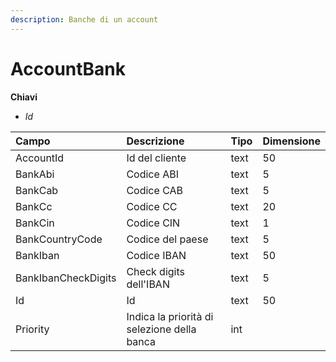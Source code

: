 ```yaml
---
description: Banche di un account
---
```


# AccountBank

**Chiavi**

* _Id_

| Campo | Descrizione | Tipo | Dimensione |
| :--- | :--- | :--- | :--- |
| AccountId | Id del cliente | text | 50 |
| BankAbi | Codice ABI | text | 5 |
| BankCab | Codice CAB | text | 5 |
| BankCc | Codice CC | text | 20 |
| BankCin | Codice CIN | text | 1 |
| BankCountryCode | Codice del paese | text | 5 |
| BankIban | Codice IBAN | text | 50 |
| BankIbanCheckDigits | Check digits dell'IBAN | text | 5 |
| Id | Id | text | 50 |
| Priority | Indica la priorità di selezione della banca | int |  |
